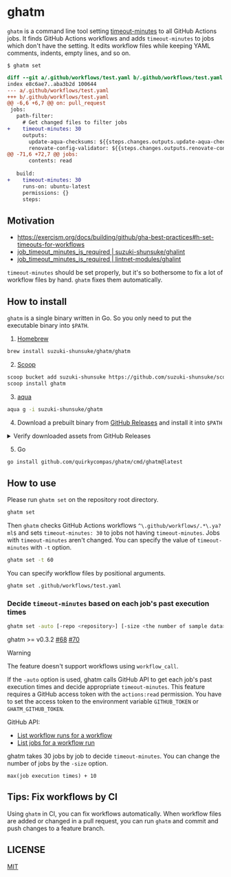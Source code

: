 # ghatm

`ghatm` is a command line tool setting [timeout-minutes](https://docs.github.com/en/actions/using-workflows/workflow-syntax-for-github-actions#jobsjob_idtimeout-minutes) to all GitHub Actions jobs.
It finds GitHub Actions workflows and adds `timeout-minutes` to jobs which don't have the setting.
It edits workflow files while keeping YAML comments, indents, empty lines, and so on.

```console
$ ghatm set
```

```diff
diff --git a/.github/workflows/test.yaml b/.github/workflows/test.yaml
index e8c6ae7..aba3b2d 100644
--- a/.github/workflows/test.yaml
+++ b/.github/workflows/test.yaml
@@ -6,6 +6,7 @@ on: pull_request
 jobs:
   path-filter:
     # Get changed files to filter jobs
+    timeout-minutes: 30
     outputs:
       update-aqua-checksums: ${{steps.changes.outputs.update-aqua-checksums}}
       renovate-config-validator: ${{steps.changes.outputs.renovate-config-validator}}
@@ -71,6 +72,7 @@ jobs:
       contents: read
 
   build:
+    timeout-minutes: 30
     runs-on: ubuntu-latest
     permissions: {}
     steps:
```

## Motivation

- https://exercism.org/docs/building/github/gha-best-practices#h-set-timeouts-for-workflows
- [job_timeout_minutes_is_required | suzuki-shunsuke/ghalint](https://github.com/suzuki-shunsuke/ghalint/blob/main/docs/policies/012.md)
- [job_timeout_minutes_is_required | lintnet-modules/ghalint](https://github.com/lintnet-modules/ghalint/tree/main/workflow/job_timeout_minutes_is_required)

`timeout-minutes` should be set properly, but it's so bothersome to fix a lot of workflow files by hand.
`ghatm` fixes them automatically.

## How to install

`ghatm` is a single binary written in Go.
So you only need to put the executable binary into `$PATH`.

1. [Homebrew](https://brew.sh/)

```sh
brew install suzuki-shunsuke/ghatm/ghatm
```

2. [Scoop](https://scoop.sh/)

```sh
scoop bucket add suzuki-shunsuke https://github.com/suzuki-shunsuke/scoop-bucket
scoop install ghatm
```

3. [aqua](https://aquaproj.github.io/)

```sh
aqua g -i suzuki-shunsuke/ghatm
```

4. Download a prebuilt binary from [GitHub Releases](https://github.com/quirkycompas/ghatm/releases) and install it into `$PATH`

<details>
<summary>Verify downloaded assets from GitHub Releases</summary>

You can verify downloaded assets using some tools.

1. [GitHub CLI](https://cli.github.com/)
1. [slsa-verifier](https://github.com/slsa-framework/slsa-verifier)
1. [Cosign](https://github.com/sigstore/cosign)

--

1. GitHub CLI

ghatm >= v0.3.3

You can install GitHub CLI by aqua.

```sh
aqua g -i cli/cli
```

```sh
gh release download -R suzuki-shunsuke/ghatm v0.3.3 -p ghatm_darwin_arm64.tar.gz
gh attestation verify ghatm_darwin_arm64.tar.gz \
  -R suzuki-shunsuke/ghatm \
  --signer-workflow suzuki-shunsuke/go-release-workflow/.github/workflows/release.yaml
```

Output:

```
Loaded digest sha256:84298e8436f0b2c7f51cd4606848635471a11aaa03d7d0c410727630defe6b7e for file://ghatm_darwin_arm64.tar.gz
Loaded 1 attestation from GitHub API
✓ Verification succeeded!

sha256:84298e8436f0b2c7f51cd4606848635471a11aaa03d7d0c410727630defe6b7e was attested by:
REPO                                 PREDICATE_TYPE                  WORKFLOW
suzuki-shunsuke/go-release-workflow  https://slsa.dev/provenance/v1  .github/workflows/release.yaml@7f97a226912ee2978126019b1e95311d7d15c97a
```

2. slsa-verifier

You can install slsa-verifier by aqua.

```sh
aqua g -i slsa-framework/slsa-verifier
```

```sh
gh release download -R suzuki-shunsuke/ghatm v0.3.3 -p ghatm_darwin_arm64.tar.gz  -p multiple.intoto.jsonl
slsa-verifier verify-artifact ghatm_darwin_arm64.tar.gz \
  --provenance-path multiple.intoto.jsonl \
  --source-uri github.com/quirkycompas/ghatm \
  --source-tag v0.3.3
```

Output:

```
Verified signature against tlog entry index 137035428 at URL: https://rekor.sigstore.dev/api/v1/log/entries/108e9186e8c5677a421587935f03afc5f73475e880b6f05962c5be8726ccb5011b7bf62a5d2a58bb
Verified build using builder "https://github.com/slsa-framework/slsa-github-generator/.github/workflows/generator_generic_slsa3.yml@refs/tags/v2.0.0" at commit 1af80d4aa0b6cc45bda5677fd45202ee2b90e1fc
Verifying artifact ghatm_darwin_arm64.tar.gz: PASSED
```

3. Cosign

You can install Cosign by aqua.

```sh
aqua g -i sigstore/cosign
```

```sh
gh release download -R suzuki-shunsuke/ghatm v0.3.3
cosign verify-blob \
  --signature ghatm_0.3.3_checksums.txt.sig \
  --certificate ghatm_0.3.3_checksums.txt.pem \
  --certificate-identity-regexp 'https://github\.com/suzuki-shunsuke/go-release-workflow/\.github/workflows/release\.yaml@.*' \
  --certificate-oidc-issuer "https://token.actions.githubusercontent.com" \
  ghatm_0.3.3_checksums.txt
```

Output:

```
Verified OK
```

After verifying the checksum, verify the artifact.

```sh
cat ghatm_0.3.3_checksums.txt | sha256sum -c --ignore-missing
```

</details>

5. Go

```sh
go install github.com/quirkycompas/ghatm/cmd/ghatm@latest
```

## How to use

Please run `ghatm set` on the repository root directory.

```sh
ghatm set
```

Then `ghatm` checks GitHub Actions workflows `^\.github/workflows/.*\.ya?ml$` and sets `timeout-minutes: 30` to jobs not having `timeout-minutes`.
Jobs with `timeout-minutes` aren't changed.
You can specify the value of `timeout-minutes` with `-t` option.

```sh
ghatm set -t 60
```

You can specify workflow files by positional arguments.

```sh
ghatm set .github/workflows/test.yaml
```

### Decide `timeout-minutes` based on each job's past execution times

```sh
ghatm set -auto [-repo <repository>] [-size <the number of sample data>]
```

ghatm >= v0.3.2 [#68](https://github.com/quirkycompas/ghatm/issues/68) [#70](https://github.com/quirkycompas/ghatm/pull/70)

> [!warning]
> The feature doesn't support workflows using `workflow_call`.

If the `-auto` option is used, ghatm calls GitHub API to get each job's past execution times and decide appropriate `timeout-minutes`.
This feature requires a GitHub access token with the `actions:read` permission.
You have to set the access token to the environment variable `GITHUB_TOKEN` or `GHATM_GITHUB_TOKEN`.

GitHub API:

- [List workflow runs for a workflow](https://docs.github.com/en/rest/actions/workflow-runs?apiVersion=2022-11-28#list-workflow-runs-for-a-workflow)
- [List jobs for a workflow run](https://docs.github.com/en/rest/actions/workflow-jobs#list-jobs-for-a-workflow-run)

ghatm takes 30 jobs by job to decide `timeout-minutes`.
You can change the number of jobs by the `-size` option.

```
max(job execution times) + 10
```

## Tips: Fix workflows by CI

Using `ghatm` in CI, you can fix workflows automatically.
When workflow files are added or changed in a pull request, you can run `ghatm` and commit and push changes to a feature branch.

## LICENSE

[MIT](LICENSE)

